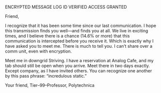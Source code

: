 ENCRYPTED MESSAGE LOG
ID VERIFIED ACCESS GRANTED

Friend,

I recognize that it has been some time since our last communication. I hope this transmission finds you well—and finds you at all. We live in exciting times, and I believe there is a chance (14.6% or more) that this communication is intercepted before you receive it. Which is exactly why I have asked you to meet me. There is much to tell you. I can’t share over a comm unit, even with encryption.

Meet me in downgrid Striving. I have a reservation at Analog Cafe, and my tab should still be open when you arrive. Meet there in two days exactly. Except company, as I have invited others. You can recognize one another by this pass phrase: “incredulous static.”

Your friend,
Tier–99–Professor, Polytechnica